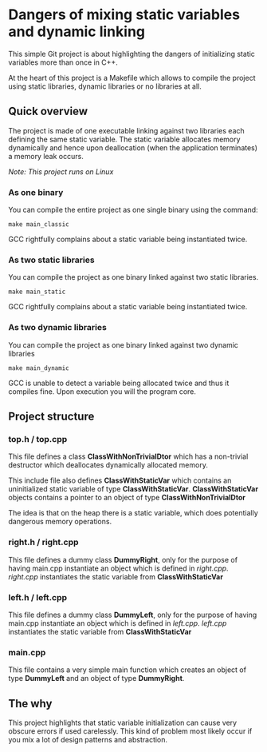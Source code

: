 # Dangers of mixing static variables and dynamic linking

This simple Git project is about highlighting the dangers of initializing
static variables more than once in C++.

At the heart of this project is a Makefile which allows to compile the project
using static libraries, dynamic libraries or no libraries at all.

## Quick overview ##

The project is made of one executable linking against two libraries each defining the same static variable. The static variable allocates memory dynamically and hence upon deallocation (when the application terminates) a memory leak occurs.

*Note: This project runs on Linux*

### As one binary ###

You can compile the entire project as one single binary using the command:

```shell
make main_classic
```

GCC rightfully complains about a static variable being instantiated twice.

### As two static libraries

You can compile the project as one binary linked against two static libraries.

```shell
make main_static
```
GCC rightfully complains about a static variable being instantiated twice.

### As two dynamic libraries

You can compile the project as one binary linked against two dynamic libraries

```shell
make main_dynamic
```

GCC is unable to detect a variable being allocated twice and thus it compiles fine. Upon execution you will the program core.

## Project structure ##

### top.h / top.cpp ###

 This file defines a class **ClassWithNonTrivialDtor** which has a non-trivial destructor which deallocates dynamically allocated memory.

 This include file also defines **ClassWithStaticVar** which contains an uninitialized static variable of type **ClassWithStaticVar**. **ClassWithStaticVar** objects contains a pointer to an object of type **ClassWithNonTrivialDtor**

The idea is that on the heap there is a static variable, which does potentially dangerous memory operations.

### right.h / right.cpp ###

This file defines a dummy class **DummyRight**, only for the purpose of having main.cpp instantiate an object which is defined in *right.cpp*. *right.cpp* instantiates the static variable from **ClassWithStaticVar**

### left.h / left.cpp ###

This file defines a dummy class **DummyLeft**, only for the purpose of having main.cpp instantiate an object which is defined in *left.cpp*. *left.cpp* instantiates the static variable from **ClassWithStaticVar**

### main.cpp ###

This file contains a very simple main function which creates
an object of type **DummyLeft** and an object of type **DummyRight**.

## The why ##

This project highlights that static variable initialization can cause very obscure errors if used carelessly. This kind of problem most likely occur if you mix a lot of design patterns and abstraction.
